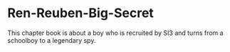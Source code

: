 # Ren-Reuben-Big-Secret
This chapter book is about a boy who is recruited by SI3 and turns from a schoolboy to a legendary spy.
